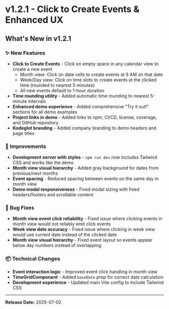 # v1.2.1 - Click to Create Events & Enhanced UX

## What's New in v1.2.1

### ✨ New Features
- **Click to Create Events** - Click on empty space in any calendar view to create a new event
  - Month view: Click on date cells to create events at 9 AM on that date
  - Week/Day view: Click on time slots to create events at the clicked time (rounded to nearest 5 minutes)
  - All new events default to 1-hour duration
- **Time rounding utility** - Added automatic time rounding to nearest 5-minute intervals
- **Enhanced demo experience** - Added comprehensive "Try it out!" sections for all demo examples
- **Project links in demo** - Added links to npm, CI/CD, license, coverage, and GitHub repository
- **Kodeglot branding** - Added company branding to demo headers and page titles

### 🔧 Improvements
- **Development server with styles** - `npm run dev` now includes Tailwind CSS and works like the demo
- **Month view visual hierarchy** - Added gray background for dates from previous/next months
- **Event spacing** - Reduced spacing between events on the same day in month view
- **Demo modal responsiveness** - Fixed modal sizing with fixed headers/footers and scrollable content

### 🐛 Bug Fixes
- **Month view event click reliability** - Fixed issue where clicking events in month view would not reliably emit click events
- **Week view date accuracy** - Fixed issue where clicking in week view would use current date instead of the clicked date
- **Month view visual hierarchy** - Fixed event layout so events appear below day numbers instead of overlapping

### 📦 Technical Changes
- **Event interaction logic** - Improved event click handling in month view
- **TimeGridComponent** - Added `baseDate` prop for correct date calculation
- **Development experience** - Updated main Vite config to include Tailwind CSS

---
**Release Date:** 2025-07-02 